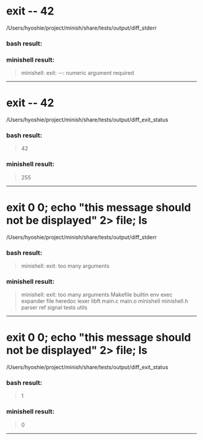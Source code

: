 # exit -- 42
/Users/hyoshie/project/minish/share/tests/output/diff_stderr
### bash result: 
### minishell result: 
> minishell: exit: --: numeric argument required

---
# exit -- 42
/Users/hyoshie/project/minish/share/tests/output/diff_exit_status
### bash result: 
> 42
### minishell result: 
> 255

---
# exit 0 0; echo "this message should not be displayed" 2> file; ls
/Users/hyoshie/project/minish/share/tests/output/diff_stderr
### bash result: 
> minishell: exit: too many arguments
### minishell result: 
> minishell: exit: too many arguments
> Makefile
> builtin
> env
> exec
> expander
> file
> heredoc
> lexer
> libft
> main.c
> main.o
> minishell
> minishell.h
> parser
> ref
> signal
> tests
> utils

---
# exit 0 0; echo "this message should not be displayed" 2> file; ls
/Users/hyoshie/project/minish/share/tests/output/diff_exit_status
### bash result: 
> 1
### minishell result: 
> 0

---
